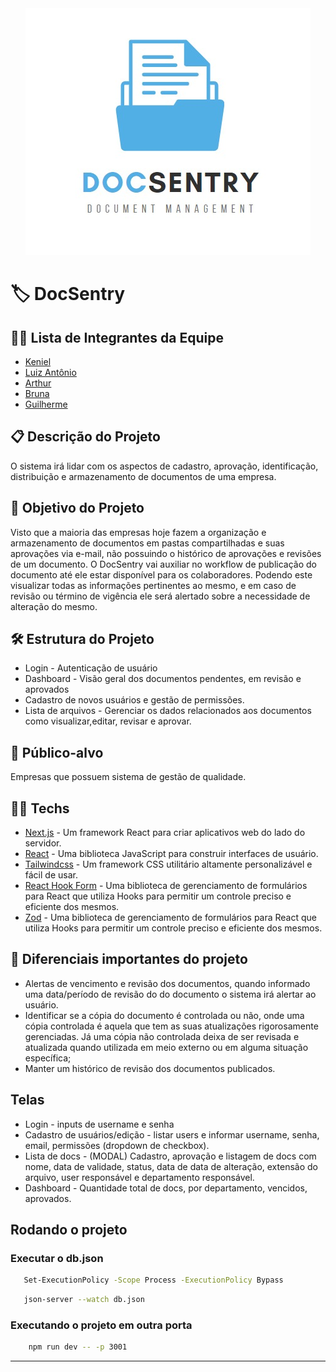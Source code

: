 <div align="center">
  <img src="logo.jpeg" alt="logo de cria" />
</div>

# 🏷️ DocSentry

## 👨‍💻 Lista de Integrantes da Equipe

- [Keniel](https://github.com/KenielDev)
- [Luiz Antônio](https://github.com/Luiz-Antonio-Cardoso)
- [Arthur](https://github.com/arthurromansini)
- [Bruna](https://github.com/brupperuch)
- [Guilherme](https://github.com/guilhermebp030504)

## 📋 Descrição do Projeto

O sistema irá lidar com os aspectos de cadastro, aprovação, identificação, distribuição e armazenamento de documentos de uma empresa.

## 🎯 Objetivo do Projeto

Visto que a maioria das empresas hoje fazem a organização e armazenamento de documentos em pastas compartilhadas e suas aprovações via e-mail, não possuindo o histórico de aprovações e revisões de um documento. O DocSentry vai auxiliar no workflow de publicação do documento até ele estar disponível para os colaboradores. Podendo este visualizar todas as informações pertinentes ao mesmo, e em caso de revisão ou término de vigência ele será alertado sobre a necessidade de alteração do mesmo.

## 🛠️ Estrutura do Projeto

- Login - Autenticação de usuário
- Dashboard - Visão geral dos documentos pendentes, em revisão e aprovados
- Cadastro de novos usuários e gestão de permissões.
- Lista de arquivos - Gerenciar os dados relacionados aos documentos como visualizar,editar, revisar e aprovar.

## 👥 Público-alvo

Empresas que possuem sistema de gestão de qualidade.

## 👨‍💻 Techs

- [Next.js](https://nextjs.org/) - Um framework React para criar aplicativos web do lado do servidor.
- [React](https://react.dev/) - Uma biblioteca JavaScript para construir interfaces de usuário.
- [Tailwindcss](https://tailwindcss.com/) - Um framework CSS utilitário altamente personalizável e fácil de usar.
- [React Hook Form](https://react-hook-form.com/) - Uma biblioteca de gerenciamento de formulários para React que utiliza Hooks para permitir um controle preciso e eficiente dos mesmos.
- [Zod](https://github.com/colinhacks/zod) - Uma biblioteca de gerenciamento de formulários para React que utiliza Hooks para permitir um controle preciso e eficiente dos mesmos.

## 🧐 Diferenciais importantes do projeto

- Alertas de vencimento e revisão dos documentos, quando informado uma data/período de revisão do do documento o sistema irá alertar ao usuário.
- Identificar se a cópia do documento é controlada ou não, onde uma cópia controlada é aquela que tem as suas atualizações rigorosamente gerenciadas. Já uma cópia não controlada deixa de ser revisada e atualizada quando utilizada em meio externo ou em alguma situação específica;
- Manter um histórico de revisão dos documentos publicados.

## Telas

- Login - inputs de username e senha
- Cadastro de usuários/edição - listar users e informar username, senha, email, permissões (dropdown de checkbox).
- Lista de docs - (MODAL) Cadastro, aprovação e listagem de docs com nome, data de validade, status, data de data de alteração, extensão do arquivo, user responsável e departamento responsável.
- Dashboard - Quantidade total de docs, por departamento, vencidos, aprovados.

## Rodando o projeto

### Executar o db.json

```bash
   Set-ExecutionPolicy -Scope Process -ExecutionPolicy Bypass
```

```bash
   json-server --watch db.json
```

### Executando o projeto em outra porta

```bash
    npm run dev -- -p 3001
```

---
